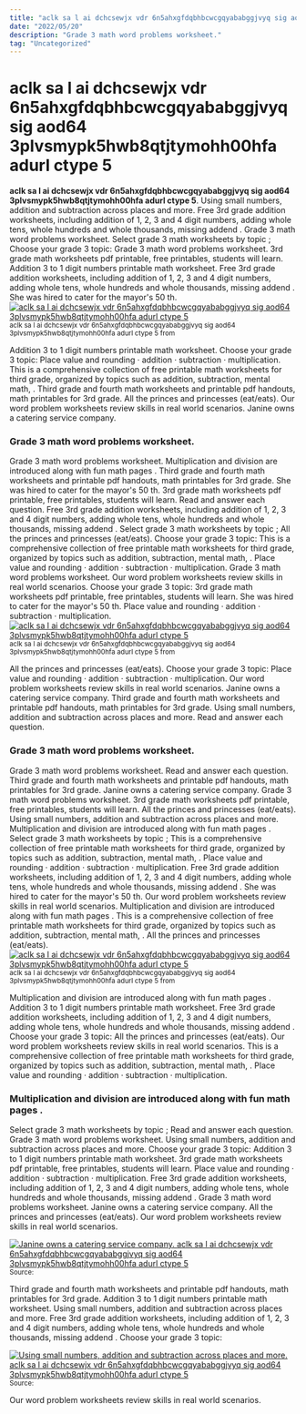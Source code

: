 ```yaml
---
title: "aclk sa l ai dchcsewjx vdr 6n5ahxgfdqbhbcwcgqyababggjvyq sig aod64 3plvsmypk5hwb8qtjtymohh00hfa adurl ctype 5"
date: "2022/05/20"
description: "Grade 3 math word problems worksheet."
tag: "Uncategorized"
---
```


# aclk sa l ai dchcsewjx vdr 6n5ahxgfdqbhbcwcgqyababggjvyq sig aod64 3plvsmypk5hwb8qtjtymohh00hfa adurl ctype 5
**aclk sa l ai dchcsewjx vdr 6n5ahxgfdqbhbcwcgqyababggjvyq sig aod64 3plvsmypk5hwb8qtjtymohh00hfa adurl ctype 5**. Using small numbers, addition and subtraction across places and more. Free 3rd grade addition worksheets, including addition of 1, 2, 3 and 4 digit numbers, adding whole tens, whole hundreds and whole thousands, missing addend . Grade 3 math word problems worksheet. Select grade 3 math worksheets by topic ; Choose your grade 3 topic:
Grade 3 math word problems worksheet. 3rd grade math worksheets pdf printable, free printables, students will learn. Addition 3 to 1 digit numbers printable math worksheet. Free 3rd grade addition worksheets, including addition of 1, 2, 3 and 4 digit numbers, adding whole tens, whole hundreds and whole thousands, missing addend . She was hired to cater for the mayor&#039;s 50 th.
[![aclk sa l ai dchcsewjx vdr 6n5ahxgfdqbhbcwcgqyababggjvyq sig aod64 3plvsmypk5hwb8qtjtymohh00hfa adurl ctype 5](6830041 "aclk sa l ai dchcsewjx vdr 6n5ahxgfdqbhbcwcgqyababggjvyq sig aod64 3plvsmypk5hwb8qtjtymohh00hfa adurl ctype 5")](6830041)
<small>aclk sa l ai dchcsewjx vdr 6n5ahxgfdqbhbcwcgqyababggjvyq sig aod64 3plvsmypk5hwb8qtjtymohh00hfa adurl ctype 5 from </small>

Addition 3 to 1 digit numbers printable math worksheet. Choose your grade 3 topic: Place value and rounding · addition · subtraction · multiplication. This is a comprehensive collection of free printable math worksheets for third grade, organized by topics such as addition, subtraction, mental math, . Third grade and fourth math worksheets and printable pdf handouts, math printables for 3rd grade. All the princes and princesses (eat/eats). Our word problem worksheets review skills in real world scenarios. Janine owns a catering service company.

### Grade 3 math word problems worksheet.
Grade 3 math word problems worksheet. Multiplication and division are introduced along with fun math pages . Third grade and fourth math worksheets and printable pdf handouts, math printables for 3rd grade. She was hired to cater for the mayor&#039;s 50 th. 3rd grade math worksheets pdf printable, free printables, students will learn. Read and answer each question. Free 3rd grade addition worksheets, including addition of 1, 2, 3 and 4 digit numbers, adding whole tens, whole hundreds and whole thousands, missing addend . Select grade 3 math worksheets by topic ; All the princes and princesses (eat/eats). Choose your grade 3 topic: This is a comprehensive collection of free printable math worksheets for third grade, organized by topics such as addition, subtraction, mental math, . Place value and rounding · addition · subtraction · multiplication. Grade 3 math word problems worksheet.
Our word problem worksheets review skills in real world scenarios. Choose your grade 3 topic: 3rd grade math worksheets pdf printable, free printables, students will learn. She was hired to cater for the mayor&#039;s 50 th. Place value and rounding · addition · subtraction · multiplication.
[![aclk sa l ai dchcsewjx vdr 6n5ahxgfdqbhbcwcgqyababggjvyq sig aod64 3plvsmypk5hwb8qtjtymohh00hfa adurl ctype 5](6830041 "aclk sa l ai dchcsewjx vdr 6n5ahxgfdqbhbcwcgqyababggjvyq sig aod64 3plvsmypk5hwb8qtjtymohh00hfa adurl ctype 5")](6830041)
<small>aclk sa l ai dchcsewjx vdr 6n5ahxgfdqbhbcwcgqyababggjvyq sig aod64 3plvsmypk5hwb8qtjtymohh00hfa adurl ctype 5 from </small>

All the princes and princesses (eat/eats). Choose your grade 3 topic: Place value and rounding · addition · subtraction · multiplication. Our word problem worksheets review skills in real world scenarios. Janine owns a catering service company. Third grade and fourth math worksheets and printable pdf handouts, math printables for 3rd grade. Using small numbers, addition and subtraction across places and more. Read and answer each question.

### Grade 3 math word problems worksheet.
Grade 3 math word problems worksheet. Read and answer each question. Third grade and fourth math worksheets and printable pdf handouts, math printables for 3rd grade. Janine owns a catering service company. Grade 3 math word problems worksheet. 3rd grade math worksheets pdf printable, free printables, students will learn. All the princes and princesses (eat/eats). Using small numbers, addition and subtraction across places and more. Multiplication and division are introduced along with fun math pages . Select grade 3 math worksheets by topic ; This is a comprehensive collection of free printable math worksheets for third grade, organized by topics such as addition, subtraction, mental math, . Place value and rounding · addition · subtraction · multiplication. Free 3rd grade addition worksheets, including addition of 1, 2, 3 and 4 digit numbers, adding whole tens, whole hundreds and whole thousands, missing addend .
She was hired to cater for the mayor&#039;s 50 th. Our word problem worksheets review skills in real world scenarios. Multiplication and division are introduced along with fun math pages . This is a comprehensive collection of free printable math worksheets for third grade, organized by topics such as addition, subtraction, mental math, . All the princes and princesses (eat/eats).
[![aclk sa l ai dchcsewjx vdr 6n5ahxgfdqbhbcwcgqyababggjvyq sig aod64 3plvsmypk5hwb8qtjtymohh00hfa adurl ctype 5](6830041 "aclk sa l ai dchcsewjx vdr 6n5ahxgfdqbhbcwcgqyababggjvyq sig aod64 3plvsmypk5hwb8qtjtymohh00hfa adurl ctype 5")](6830041)
<small>aclk sa l ai dchcsewjx vdr 6n5ahxgfdqbhbcwcgqyababggjvyq sig aod64 3plvsmypk5hwb8qtjtymohh00hfa adurl ctype 5 from </small>

Multiplication and division are introduced along with fun math pages . Addition 3 to 1 digit numbers printable math worksheet. Free 3rd grade addition worksheets, including addition of 1, 2, 3 and 4 digit numbers, adding whole tens, whole hundreds and whole thousands, missing addend . Choose your grade 3 topic: All the princes and princesses (eat/eats). Our word problem worksheets review skills in real world scenarios. This is a comprehensive collection of free printable math worksheets for third grade, organized by topics such as addition, subtraction, mental math, . Place value and rounding · addition · subtraction · multiplication.

### Multiplication and division are introduced along with fun math pages .
Select grade 3 math worksheets by topic ; Read and answer each question. Grade 3 math word problems worksheet. Using small numbers, addition and subtraction across places and more. Choose your grade 3 topic: Addition 3 to 1 digit numbers printable math worksheet. 3rd grade math worksheets pdf printable, free printables, students will learn. Place value and rounding · addition · subtraction · multiplication. Free 3rd grade addition worksheets, including addition of 1, 2, 3 and 4 digit numbers, adding whole tens, whole hundreds and whole thousands, missing addend . Grade 3 math word problems worksheet. Janine owns a catering service company. All the princes and princesses (eat/eats). Our word problem worksheets review skills in real world scenarios.


[![Janine owns a catering service company. aclk sa l ai dchcsewjx vdr 6n5ahxgfdqbhbcwcgqyababggjvyq sig aod64 3plvsmypk5hwb8qtjtymohh00hfa adurl ctype 5](17465397014824462937 "aclk sa l ai dchcsewjx vdr 6n5ahxgfdqbhbcwcgqyababggjvyq sig aod64 3plvsmypk5hwb8qtjtymohh00hfa adurl ctype 5")](6830041)
<small>Source: </small>

Third grade and fourth math worksheets and printable pdf handouts, math printables for 3rd grade. Addition 3 to 1 digit numbers printable math worksheet. Using small numbers, addition and subtraction across places and more. Free 3rd grade addition worksheets, including addition of 1, 2, 3 and 4 digit numbers, adding whole tens, whole hundreds and whole thousands, missing addend . Choose your grade 3 topic:

[![Using small numbers, addition and subtraction across places and more. aclk sa l ai dchcsewjx vdr 6n5ahxgfdqbhbcwcgqyababggjvyq sig aod64 3plvsmypk5hwb8qtjtymohh00hfa adurl ctype 5](17465397014824462937 "aclk sa l ai dchcsewjx vdr 6n5ahxgfdqbhbcwcgqyababggjvyq sig aod64 3plvsmypk5hwb8qtjtymohh00hfa adurl ctype 5")](6830041)
<small>Source: </small>

Our word problem worksheets review skills in real world scenarios.

